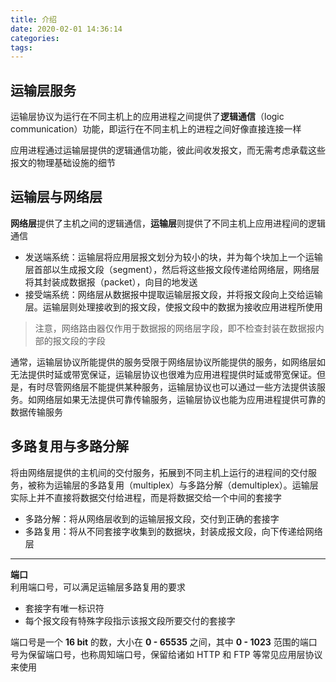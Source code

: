 ```yaml
---
title: 介绍
date: 2020-02-01 14:36:14
categories: 
tags:
---
```

## 运输层服务
运输层协议为运行在不同主机上的应用进程之间提供了**逻辑通信**（logic communication）功能，即运行在不同主机上的进程之间好像直接连接一样

应用进程通过运输层提供的逻辑通信功能，彼此间收发报文，而无需考虑承载这些报文的物理基础设施的细节

## 运输层与网络层
**网络层**提供了主机之间的逻辑通信，**运输层**则提供了不同主机上应用进程间的逻辑通信

- 发送端系统：运输层将应用层报文划分为较小的块，并为每个块加上一个运输层首部以生成报文段（segment），然后将这些报文段传递给网络层，网络层将其封装成数据报（packet），向目的地发送
- 接受端系统：网络层从数据报中提取运输层报文段，并将报文段向上交给运输层。运输层则处理接收到的报文段，使报文段中的数据为接收应用进程所使用

> 注意，网络路由器仅作用于数据报的网络层字段，即不检查封装在数据报内部的报文段的字段

通常，运输层协议所能提供的服务受限于网络层协议所能提供的服务，如网络层如无法提供时延或带宽保证，运输层协议也很难为应用进程提供时延或带宽保证。但是，有时尽管网络层不能提供某种服务，运输层协议也可以通过一些方法提供该服务。如网络层如果无法提供可靠传输服务，运输层协议也能为应用进程提供可靠的数据传输服务

## 多路复用与多路分解
将由网络层提供的主机间的交付服务，拓展到不同主机上运行的进程间的交付服务，被称为运输层的多路复用（multiplex）与多路分解（demultiplex）。运输层实际上并不直接将数据交付给进程，而是将数据交给一个中间的套接字

- 多路分解：将从网络层收到的运输层报文段，交付到正确的套接字
- 多路复用：将从不同套接字收集到的数据块，封装成报文段，向下传递给网络层

---
**端口**  
利用端口号，可以满足运输层多路复用的要求
- 套接字有唯一标识符
- 每个报文段有特殊字段指示该报文段所要交付的套接字

端口号是一个 **16 bit** 的数，大小在 **0 - 65535** 之间，其中 **0 - 1023** 范围的端口号为保留端口号，也称周知端口号，保留给诸如 HTTP 和 FTP 等常见应用层协议来使用

